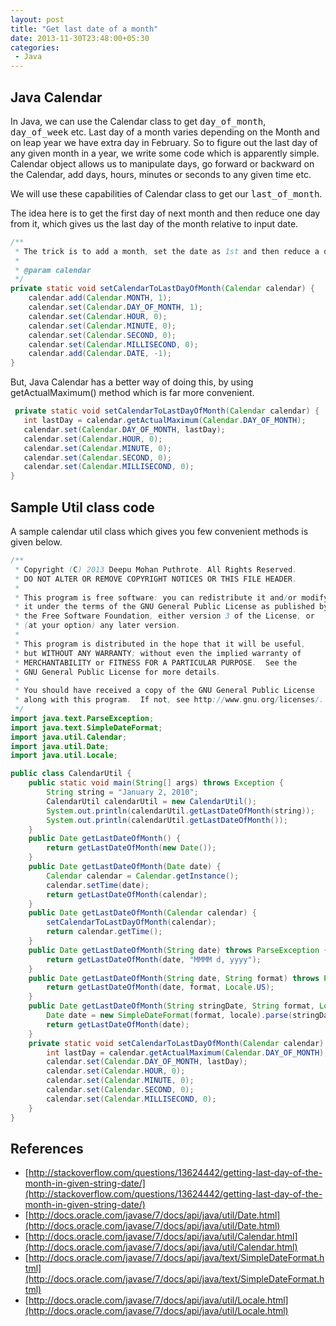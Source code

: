 ```yaml
---
layout: post
title: "Get last date of a month"
date: 2013-11-30T23:48:00+05:30
categories:
 - Java
---
```

## Java Calendar ##

In Java, we can use the Calendar class to get <tt>day_of_month</tt>, <tt>day_of_week</tt> etc.
Last day of a month varies depending on the Month and on leap year we have extra day in February.
So to figure out the last day of any given month in a year, we write some code which is apparently simple.
Calendar object allows us to manipulate days, go forward or backward on the Calendar, add days, hours, minutes or seconds to any given time etc.

We will use these capabilities of Calendar class to get our <tt>last_of_month</tt>.

<a name='more'></a>
The idea here is to get the first day of next month and then reduce one day from it, which gives us the last day of the month relative to input date.

```java
/**
 * The trick is to add a month, set the date as 1st and then reduce a date.
 *
 * @param calendar
 */
private static void setCalendarToLastDayOfMonth(Calendar calendar) {
    calendar.add(Calendar.MONTH, 1);
    calendar.set(Calendar.DAY_OF_MONTH, 1);
    calendar.set(Calendar.HOUR, 0);
    calendar.set(Calendar.MINUTE, 0);
    calendar.set(Calendar.SECOND, 0);
    calendar.set(Calendar.MILLISECOND, 0);
    calendar.add(Calendar.DATE, -1);
}
```

But, Java Calendar has a better way of doing this, by using getActualMaximum() method which is far more convenient.

```java
 private static void setCalendarToLastDayOfMonth(Calendar calendar) {
   int lastDay = calendar.getActualMaximum(Calendar.DAY_OF_MONTH);
   calendar.set(Calendar.DAY_OF_MONTH, lastDay);
   calendar.set(Calendar.HOUR, 0);
   calendar.set(Calendar.MINUTE, 0);
   calendar.set(Calendar.SECOND, 0);
   calendar.set(Calendar.MILLISECOND, 0);
}
```

## Sample Util class code ##

A sample calendar util class which gives you few convenient methods is given below.

```java
/**
 * Copyright (C) 2013 Deepu Mohan Puthrote. All Rights Reserved.
 * DO NOT ALTER OR REMOVE COPYRIGHT NOTICES OR THIS FILE HEADER.
 *
 * This program is free software: you can redistribute it and/or modify
 * it under the terms of the GNU General Public License as published by
 * the Free Software Foundation, either version 3 of the License, or
 * (at your option) any later version.
 *
 * This program is distributed in the hope that it will be useful,
 * but WITHOUT ANY WARRANTY; without even the implied warranty of
 * MERCHANTABILITY or FITNESS FOR A PARTICULAR PURPOSE.  See the
 * GNU General Public License for more details.
 *
 * You should have received a copy of the GNU General Public License
 * along with this program.  If not, see http://www.gnu.org/licenses/.
 */
import java.text.ParseException;
import java.text.SimpleDateFormat;
import java.util.Calendar;
import java.util.Date;
import java.util.Locale;

public class CalendarUtil {
    public static void main(String[] args) throws Exception {
        String string = "January 2, 2010";
        CalendarUtil calendarUtil = new CalendarUtil();
        System.out.println(calendarUtil.getLastDateOfMonth(string));
        System.out.println(calendarUtil.getLastDateOfMonth());
    }
    public Date getLastDateOfMonth() {
        return getLastDateOfMonth(new Date());
    }
    public Date getLastDateOfMonth(Date date) {
        Calendar calendar = Calendar.getInstance();
        calendar.setTime(date);
        return getLastDateOfMonth(calendar);
    }
    public Date getLastDateOfMonth(Calendar calendar) {
        setCalendarToLastDayOfMonth(calendar);
        return calendar.getTime();
    }
    public Date getLastDateOfMonth(String date) throws ParseException {
        return getLastDateOfMonth(date, "MMMM d, yyyy");
    }
    public Date getLastDateOfMonth(String date, String format) throws ParseException {
        return getLastDateOfMonth(date, format, Locale.US);
    }
    public Date getLastDateOfMonth(String stringDate, String format, Locale locale) throws ParseException {
        Date date = new SimpleDateFormat(format, locale).parse(stringDate);
        return getLastDateOfMonth(date);
    }
    private static void setCalendarToLastDayOfMonth(Calendar calendar) {
        int lastDay = calendar.getActualMaximum(Calendar.DAY_OF_MONTH);
        calendar.set(Calendar.DAY_OF_MONTH, lastDay);
        calendar.set(Calendar.HOUR, 0);
        calendar.set(Calendar.MINUTE, 0);
        calendar.set(Calendar.SECOND, 0);
        calendar.set(Calendar.MILLISECOND, 0);
    }
}
```

## References

* [http://stackoverflow.com/questions/13624442/getting-last-day-of-the-month-in-given-string-date/](http://stackoverflow.com/questions/13624442/getting-last-day-of-the-month-in-given-string-date/)
* [http://docs.oracle.com/javase/7/docs/api/java/util/Date.html](http://docs.oracle.com/javase/7/docs/api/java/util/Date.html)
* [http://docs.oracle.com/javase/7/docs/api/java/util/Calendar.html](http://docs.oracle.com/javase/7/docs/api/java/util/Calendar.html)
* [http://docs.oracle.com/javase/7/docs/api/java/text/SimpleDateFormat.html](http://docs.oracle.com/javase/7/docs/api/java/text/SimpleDateFormat.html)
* [http://docs.oracle.com/javase/7/docs/api/java/util/Locale.html](http://docs.oracle.com/javase/7/docs/api/java/util/Locale.html)
